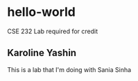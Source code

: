 # hello-world
CSE 232 Lab required for credit

## Karoline Yashin
This is a lab that I'm doing with Sania Sinha
